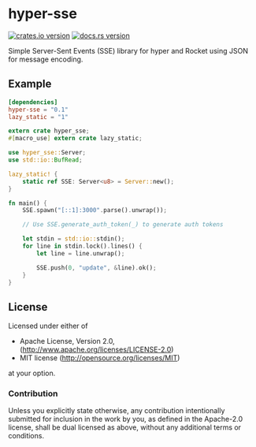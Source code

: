 # hyper-sse

[![crates.io version](https://img.shields.io/crates/v/hyper-sse.svg)](https://crates.io/crates/hyper-sse)
[![docs.rs version](https://docs.rs/hyper-sse/badge.svg)](https://docs.rs/hyper-sse)

Simple Server-Sent Events (SSE) library for hyper and Rocket using JSON for message encoding.

## Example

```toml
[dependencies]
hyper-sse = "0.1"
lazy_static = "1"
```

```rust
extern crate hyper_sse;
#[macro_use] extern crate lazy_static;

use hyper_sse::Server;
use std::io::BufRead;

lazy_static! {
    static ref SSE: Server<u8> = Server::new();
}

fn main() {
    SSE.spawn("[::1]:3000".parse().unwrap());

    // Use SSE.generate_auth_token(_) to generate auth tokens

    let stdin = std::io::stdin();
    for line in stdin.lock().lines() {
        let line = line.unwrap();

        SSE.push(0, "update", &line).ok();
    }
}
```

## License

Licensed under either of

 * Apache License, Version 2.0, (http://www.apache.org/licenses/LICENSE-2.0)
 * MIT license (http://opensource.org/licenses/MIT)

at your option.

### Contribution

Unless you explicitly state otherwise, any contribution intentionally
submitted for inclusion in the work by you, as defined in the Apache-2.0
license, shall be dual licensed as above, without any additional terms or
conditions.
